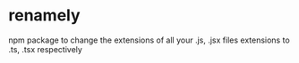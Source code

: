 # renamely
npm package to change the extensions of all your .js, .jsx files extensions to .ts, .tsx respectively
